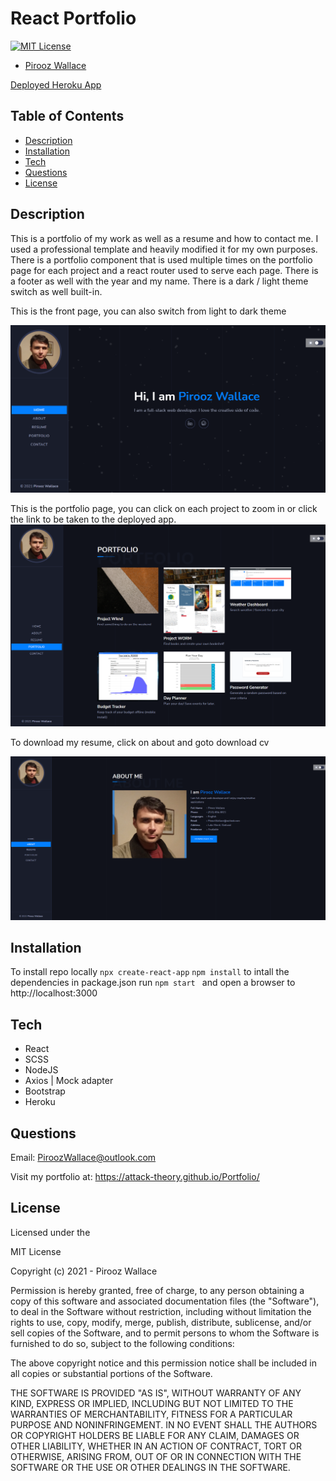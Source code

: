# React Portfolio

[![MIT License](https://img.shields.io/badge/license-MIT-blue.svg)](#license) 


* [Pirooz Wallace](https://github.com/attack-theoRy)

[Deployed Heroku App](https://shielded-journey-81395.herokuapp.com/)



## Table of Contents
* [Description](#description)
* [Installation](#installation)
* [Tech](#tech)
* [Questions](#Questions)
* [License](#license)


## Description

This is a portfolio of my work as well as a resume and how to contact me. I used a professional template and heavily modified it for my own purposes. There is a portfolio component that is used multiple times on the portfolio page for each project and a react router used to serve each page. There is a footer as well with the year and my name. There is a dark / light theme switch as well built-in. 

This is the front page, you can also switch from light to dark theme

![Front Page](sample1.png)


This is the portfolio page, you can click on each project to zoom in or click the link to be taken to the deployed app.
![Portfolio](sample2.png)

To download my resume, click on about and goto download cv

![Resume](sample3.png)


## Installation


To install repo locally
` npx create-react-app ` 
` npm install ` to intall the dependencies in package.json
run `npm start ` and open a browser to http://localhost:3000


## Tech

* React
* SCSS
* NodeJS
* Axios | Mock adapter
* Bootstrap
* Heroku

## Questions

Email: PiroozWallace@outlook.com
 
Visit my portfolio at: https://attack-theory.github.io/Portfolio/


## License 

Licensed under the 

MIT License

Copyright (c) 2021 - Pirooz Wallace

Permission is hereby granted, free of charge, to any person obtaining a copy
of this software and associated documentation files (the "Software"), to deal
in the Software without restriction, including without limitation the rights
to use, copy, modify, merge, publish, distribute, sublicense, and/or sell
copies of the Software, and to permit persons to whom the Software is
furnished to do so, subject to the following conditions:

The above copyright notice and this permission notice shall be included in all
copies or substantial portions of the Software.

THE SOFTWARE IS PROVIDED "AS IS", WITHOUT WARRANTY OF ANY KIND, EXPRESS OR
IMPLIED, INCLUDING BUT NOT LIMITED TO THE WARRANTIES OF MERCHANTABILITY,
FITNESS FOR A PARTICULAR PURPOSE AND NONINFRINGEMENT. IN NO EVENT SHALL THE
AUTHORS OR COPYRIGHT HOLDERS BE LIABLE FOR ANY CLAIM, DAMAGES OR OTHER
LIABILITY, WHETHER IN AN ACTION OF CONTRACT, TORT OR OTHERWISE, ARISING FROM,
OUT OF OR IN CONNECTION WITH THE SOFTWARE OR THE USE OR OTHER DEALINGS IN THE
SOFTWARE.
